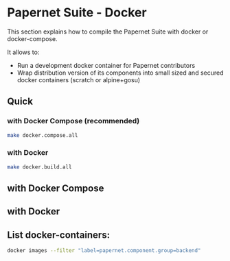 # Papernet Suite - Docker

This section explains how to compile the Papernet Suite with docker or docker-compose.

It allows to:
- Run a development docker container for Papernet contributors
- Wrap distribution version of its components into small sized and secured docker containers (scratch or alpine+gosu)

## Quick 

### with Docker Compose (recommended)
```bash
make docker.compose.all
```

### with Docker
```bash
make docker.build.all
```

## with Docker Compose

## with Docker

## List docker-containers:
```bash
docker images --filter "label=papernet.component.group=backend"
```
